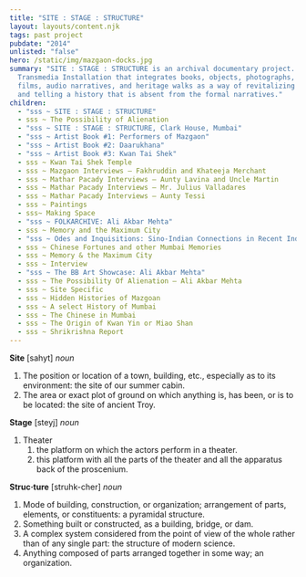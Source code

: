 ```yaml
---
title: "SITE : STAGE : STRUCTURE"
layout: layouts/content.njk
tags: past project
pubdate: "2014"
unlisted: "false"
hero: /static/img/mazgaon-docks.jpg
summary: "SITE : STAGE : STRUCTURE is an archival documentary project. It is a
  Transmedia Installation that integrates books, objects, photographs, short
  films, audio narratives, and heritage walks as a way of revitalizing memories
  and telling a history that is absent from the formal narratives."
children:
  - "sss ~ SITE : STAGE : STRUCTURE"
  - sss ~ The Possibility of Alienation
  - "sss ~ SITE : STAGE : STRUCTURE, Clark House, Mumbai"
  - "sss ~ Artist Book #1: Performers of Mazgaon"
  - "sss ~ Artist Book #2: Daarukhana"
  - "sss ~ Artist Book #3: Kwan Tai Shek"
  - sss ~ Kwan Tai Shek Temple
  - sss ~ Mazgaon Interviews – Fakhruddin and Khateeja Merchant
  - sss ~ Mathar Pacady Interviews – Aunty Lavina and Uncle Martin
  - sss ~ Mathar Pacady Interviews – Mr. Julius Valladares
  - sss ~ Mathar Pacady Interviews – Aunty Tessi
  - sss ~ Paintings
  - sss~ Making Space
  - "sss ~ FOLKARCHIVE: Ali Akbar Mehta"
  - sss ~ Memory and the Maximum City
  - "sss ~ Odes and Inquisitions: Sino-Indian Connections in Recent Indian Art"
  - sss ~ Chinese Fortunes and other Mumbai Memories
  - sss ~ Memory & the Maximum City
  - sss ~ Interview
  - "sss ~ The BB Art Showcase: Ali Akbar Mehta"
  - sss ~ The Possibility Of Alienation – Ali Akbar Mehta
  - sss ~ Site Specific
  - sss ~ Hidden Histories of Mazgoan
  - sss ~ A select History of Mumbai
  - sss ~ The Chinese in Mumbai
  - sss ~ The Origin of Kwan Yin or Miao Shan
  - sss ~ Shrikrishna Report
---
```

**Site** \[sahyt] _noun_

1. The position or location of a town, building, etc., especially as to its environment: the site of our summer cabin.
2. The area or exact plot of ground on which anything is, has been, or is to be located: the site of ancient Troy.

**Stage** \[steyj] _noun_

1. Theater
   1. the platform on which the actors perform in a theater.
   2. this platform with all the parts of the theater and all the apparatus back of the proscenium.

**Struc·ture** \[struhk-cher] _noun_

1. Mode of building, construction, or organization; arrangement of parts, elements, or constituents: a pyramidal structure.
2. Something built or constructed, as a building, bridge, or dam.
3. A complex system considered from the point of view of the whole rather than of any single part: the structure of modern science.
4. Anything composed of parts arranged together in some way; an organization.

